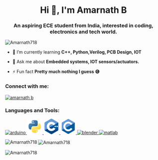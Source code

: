 <h1 align="center">Hi 👋, I'm Amarnath B</h1>
<h3 align="center">An aspiring ECE student from India, interested in coding, electronics and tech world.</h3>

<p align="left"> <img src="https://komarev.com/ghpvc/?username=amarnath718&label=Profile%20views&color=0e75b6&style=flat" alt="Amarnath718" /> </p>

- 🌱 I’m currently learning **C++, Python,Verilog, PCB Design, IOT**

- 💬 Ask me about **Embedded systems, IOT sensors/actuators.**

- ⚡ Fun fact **Pretty much nothing I guess 😅**

<h3 align="left">Connect with me:</h3>
<p align="left">
<a href="https://linkedin.com/in/amarnath-b-879b06290" target="blank"><img align="center" src="https://raw.githubusercontent.com/rahuldkjain/github-profile-readme-generator/master/src/images/icons/Social/linked-in-alt.svg" alt="amarnath b" height="40" width="50" /></a>
</p>

<h3 align="left">Languages and Tools:</h3>
<p align="left"> <a href="https://www.arduino.cc/" target="_blank" rel="noreferrer"> <img src="https://cdn.worldvectorlogo.com/logos/arduino-1.svg" alt="arduino" width="50" height="50"/> </a> <a href="https://www.python.org" target="_blank" rel="noreferrer"> <img src="https://raw.githubusercontent.com/devicons/devicon/master/icons/python/python-original.svg" alt="python" width="50" height="50"/> </a> <a href="https://www.w3schools.com/cpp/" target="_blank" rel="noreferrer"> <img src="https://raw.githubusercontent.com/devicons/devicon/master/icons/cplusplus/cplusplus-original.svg" alt="cplusplus" width="50" height="50"/> </a> <a href="https://www.cprogramming.com/" target="_blank" rel="noreferrer"> <img src="https://raw.githubusercontent.com/devicons/devicon/master/icons/c/c-original.svg" alt="c" width="50" height="50"/> </a> <a href="https://www.blender.org/" target="_blank" rel="noreferrer"> <img src="https://download.blender.org/branding/community/blender_community_badge_white.svg" alt="blender" width="50" height="50"/> </a> </a> <a href="https://www.mathworks.com/" target="_blank" rel="noreferrer"> <img src="https://upload.wikimedia.org/wikipedia/commons/2/21/Matlab_Logo.png" alt="matlab" width="50" height="50"/> </a> 

<p><img align="left" src="https://github-readme-stats.vercel.app/api/top-langs?username=amarnath718&show_icons=true&locale=en&layout=compact" alt="Amarnath718" /></p>

<p>&nbsp;<img align="center" src="https://github-readme-stats.vercel.app/api?username=Amarnath718&show_icons=true&locale=en" alt="Amarnath718" /></p>

<p><img align="center" src="https://github-readme-streak-stats.herokuapp.com/?user=amarnath718&" alt="Amarnath718" /></p>
